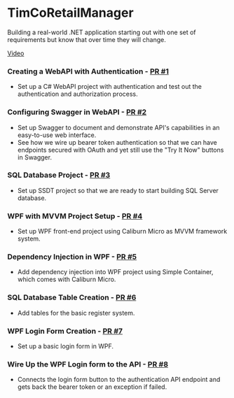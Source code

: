 # TimCoRetailManager
Building a real-world .NET application starting out with one set of requirements but know that over time they will change.

[Video](https://www.youtube.com/playlist?list=PLLWMQd6PeGY0bEMxObA6dtYXuJOGfxSPx)

### Creating a WebAPI with Authentication - [PR #1](https://github.com/albertospelta/TimCoRetailManager/pull/1)
* Set up a C# WebAPI project with authentication and test out the authentication and authorization process.

### Configuring Swagger in WebAPI - [PR #2](https://github.com/albertospelta/TimCoRetailManager/pull/2)
* Set up Swagger to document and demonstrate API's capabilities in an easy-to-use web interface. 
* See how we wire up bearer token authentication so that we can have endpoints secured with OAuth and yet still use the "Try It Now" buttons in Swagger.

### SQL Database Project - [PR #3](https://github.com/albertospelta/TimCoRetailManager/pull/3)
* Set up SSDT project so that we are ready to start building SQL Server database.

### WPF with MVVM Project Setup - [PR #4](https://github.com/albertospelta/TimCoRetailManager/pull/4)
* Set up WPF front-end project using Caliburn Micro as MVVM framework system.

### Dependency Injection in WPF - [PR #5](https://github.com/albertospelta/TimCoRetailManager/pull/5)
* Add dependency injection into WPF project using Simple Container, which comes with Caliburn Micro.

### SQL Database Table Creation - [PR #6](https://github.com/albertospelta/TimCoRetailManager/pull/6)
* Add tables for the basic register system.

### WPF Login Form Creation - [PR #7](https://github.com/albertospelta/TimCoRetailManager/pull/7)
* Set up a basic login form in WPF.

### Wire Up the WPF Login form to the API - [PR #8](https://github.com/albertospelta/TimCoRetailManager/pull/8)
* Connects the login form button to the authentication API endpoint and gets back the bearer token or an exception if failed.
